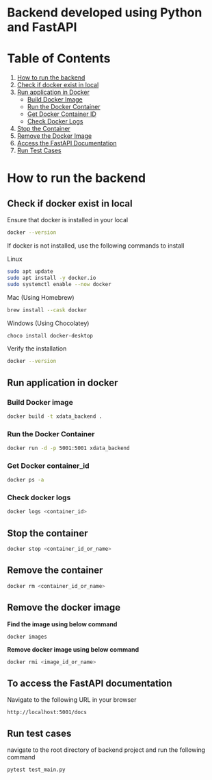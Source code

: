 # Backend developed using Python and FastAPI

# Table of Contents

1. [How to run the backend](#how-to-run-the-backend)
2. [Check if docker exist in local](#check-if-docker-exist-in-local)
2. [Run application in Docker](#run-application-in-docker)
   - [Build Docker Image](#build-docker-image)
   - [Run the Docker Container](#run-the-docker-container)
   - [Get Docker Container ID](#get-docker-container_id)
   - [Check Docker Logs](#check-docker-logs)
3. [Stop the Container](#stop-the-container)
4. [Remove the Docker Image](#remove-the-docker-image)
5. [Access the FastAPI Documentation](#to-access-the-fastapi-documentation)
6. [Run Test Cases](#run-test-cases)

# How to run the backend

## Check if docker exist in local
Ensure that docker is installed in your local
```bash
docker --version
```

If docker is not installed, use the following commands to install

Linux
```bash
sudo apt update
sudo apt install -y docker.io
sudo systemctl enable --now docker
```

Mac (Using Homebrew)
```bash
brew install --cask docker
```

Windows (Using Chocolatey)
```bash
choco install docker-desktop
```

Verify the installation
```bash
docker --version
```

## Run application in docker
### Build Docker image
 ```bash
docker build -t xdata_backend .
```
   
### Run the Docker Container
 ```bash
 docker run -d -p 5001:5001 xdata_backend
 ```

### Get Docker container_id
 ```bash
docker ps -a
```

### Check docker logs
 ```bash
 docker logs <container_id>
 ```

## Stop the container
```bash
docker stop <container_id_or_name>
```

## Remove the container
```bash
docker rm <container_id_or_name>
```

## Remove the docker image
**Find the image using below command**
```commandline
docker images
```
**Remove docker image using below command**
```bash
docker rmi <image_id_or_name>
```

## To access the FastAPI documentation
Navigate to the following URL in your browser
```commandline
http://localhost:5001/docs
```

## Run test cases
navigate to the root directory of backend project and run the following command
```commandline
pytest test_main.py
```